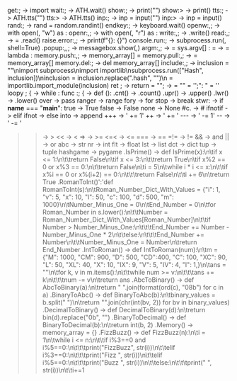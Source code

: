 get:<var1>; -> import <var1>
wait:<var1>; -> ATH.wait(<var1>)
show:<var1>; -> print("<var1>")
show:<var1>> -> print(<var1>)
tts:<var1>; -> ATH.tts("<var1>")
tts:<var1>> -> ATH.tts(<var1>)
inp:<var1>; -> inp = input("<var1>")
inp:<var1>> -> inp = input(<var1>)
rand:<var1>; -> rand = random.randint(<var1>)
endkey:<var1>; -> keyboard.wait(<var1>)
openw:<var1>,<var2>; -> with open(<var1>, "w") as <var2>:
openr:<var1>,<var2>; -> with open(<var1>, "r") as <var2>:
write:<var1>,<var2>; -> <var1>.write(<var2>)
read:<var1>,<var2>; -> <var1> = <var2>.read()
raise.error:<var1>,<var2>; -> print(f"{<var1>}: {<var2>}")
console.run:<var2>; -> subprocess.run(<var1>, shell=True)
.popup:<var1>,<var2>,<var3>; -> messagebox.show<var1>(<var2>,<var3>)
argm:<var1>,<var2>; -> <var1> = sys.argv[<var2>]
<var1>:<var2> = <var3> -> <var1> = lambda <var2>: <var3>
memory.push:<var1>,<var2>; -> memory_array[<var1>] = <var2>
memory.pull:<var1>,<var2>; -> <var1> = memory_array[<var2>]
memory.del:<var2>; -> del memory_array[<var1>]
include:<var1>,<var2>; -> inclusion = "<var1>"\nimport subprocess\nimport importlib\nsubprocess.run(["Hash", inclusion])\ninclusion = inclusion.replace(".hash", "")\n<var2> = importlib.import_module(inclusion)
ret <var1>; -> return <var1>
<var1> = "<var2>"; -> <var1> = "<var2>"
<var1> = '<var2>';": "<var1> = '<var2>'
loopy <var1>; { -> while <var1>:
func <var1>:<var2>; { -> def <var1>(<var2>):
.cnt() -> .count()
.upr() -> .upper()
.lwr() -> .lower()
over -> pass
ranger -> range
fory -> for
stop -> break
stwr: -> if __name__ === "__main__":
true -> True
false -> False
none -> None
#c. -> #
ifnotif -> elif
ifnot -> else
into -> append
+++ -> ' += 1'
++ -> ' += '
--- -> ' -= 1'
-- -> ' -= '
>> -> >
<< -> <
>=> -> >=
<=< -> <=
=== -> ==
=!= -> !=
&& -> and
|| -> or
abc -> str
nr -> int
flt -> float
lst -> list
dct -> dict
tup -> tuple
hashgame -> pygame
.IsPrime() -> def IsPrime(x):\n\tif x <= 1:\n\t\treturn False\n\tif x <= 3:\n\t\treturn True\n\tif x%2 == 0 or x%3 == 0:\n\t\treturn False\n\ti = 5\n\twhile i * i <= x:\n\t\tif x%i == 0 or x%(i+2) == 0:\n\t\t\treturn False\n\t\ti += 6\n\treturn True
.RomanToInt()':'def RomanToInt(s):\n\tRoman_Number_Dict_With_Values = {"i": 1, "v": 5, "x": 10, "l": 50, "c": 100, "d": 500, "m": 1000}\n\tNumber_Minus_One = 0\n\tEnd_Number = 0\n\tfor Roman_Number in s.lower():\n\t\tNumber = Roman_Number_Dict_With_Values[Roman_Number]\n\t\tif Number > Number_Minus_One:\n\t\t\tEnd_Number += Number - Number_Minus_One * 2\n\t\telse:\n\t\t\tEnd_Number += Number\n\t\tNumber_Minus_One = Number\n\treturn End_Number
.IntToRoman() -> def IntToRoman(num):\n\tm = {"M": 1000, "CM": 900, "D": 500, "CD":400, "C": 100, "XC": 90, "L": 50, "XL": 40, "X": 10, "IX": 9, "V": 5, "IV": 4, "I": 1,}\n\tans = ""\n\tfor k, v in m.items():\n\t\twhile num >= v:\n\t\t\tans += k\n\t\t\tnum -= v\n\treturn ans
.AbcToBinary() -> def AbcToBinary(a):\n\treturn " ".join(format(ord(c), "08b") for c in a)
.BinaryToAbc() -> def BinaryToAbc(b):\n\tbinary_values = b.split(" ")\n\treturn "".join(chr(int(bv, 2)) for bv in binary_values)
.DecimalToBinary() -> def DecimalToBinary(d):\n\treturn bin(d).replace("0b", "")
.BinaryToDecimal() -> def BinaryToDecimal(b):\n\treturn int(b, 2)
.Memory() -> memory_array = {}
.FizzBuzz() -> def FizzBuzz(n):\n\ti = 1\n\twhile i <= n:\n\t\tif i%3==0 and i%5==0:\n\t\t\tprint("FizzBuzz", str(i))\n\t\telif i%3==0:\n\t\t\tprint("Fizz    ", str(i))\n\t\telif i%5==0:\n\t\t\tprint("Buzz    ", str(i))\n\t\telse:\n\t\t\tprint("        ", str(i))\n\t\ti+=1

